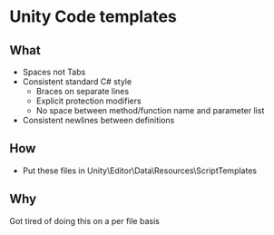 # Unity Code templates

## What

* Spaces not Tabs
* Consistent standard C# style
  * Braces on separate lines
  * Explicit protection modifiers
  * No space between method/function name and parameter list
* Consistent newlines between definitions

## How

* Put these files in
  Unity\Editor\Data\Resources\ScriptTemplates

## Why

Got tired of doing this on a per file basis